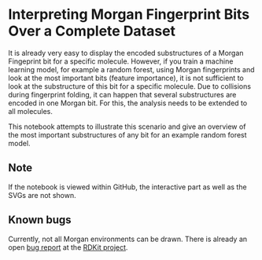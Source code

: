 # Interpreting Morgan Fingerprint Bits Over a Complete Dataset

It is already very easy to display the encoded substructures of a Morgan Fingeprint bit for a specific molecule. However, if you train a machine learning model, for example a random forest, using Morgan fingerprints and look at the most important bits (feature importance), it is not sufficient to look at the substructure of this bit for a specific molecule. Due to collisions during fingerprint folding, it can happen that several substructures are encoded in one Morgan bit. For this, the analysis needs to be extended to all molecules.

This notebook attempts to illustrate this scenario and give an overview of the most important substructures of any bit for an example random forest model.

## Note

If the notebook is viewed within GitHub, the interactive part as well as the SVGs are not shown.

## Known bugs

Currently, not all Morgan environments can be drawn. There is already an open [bug report](https://github.com/rdkit/rdkit/issues/4366) at the [RDKit project](https://github.com/rdkit/rdkit).
